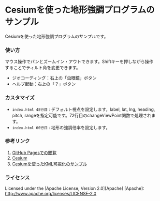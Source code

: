Cesiumを使った地形強調プログラムのサンプル
======================
Cesiumを使った地形強調プログラムのサンプルです。
 
### 使い方

マウス操作でパンとズームイン・アウトできます。Shiftキーを押しながら操作することでティルト角を変更できます。

+ ジオコーディング：右上の「虫眼鏡」ボタン
+ ヘルプ起動：右上の「？」ボタン

 
### カスタマイズ

+   `index.html 48行目` :
    デフォルト視点を設定します。label, lat, lng, heading, pitch, rangeを指定可能です。72行目のchangeViewPoint関数で処理されます。
+   `index.html 60行目` :
    地形の強調倍率を設定します。

### 参考リンク

1. [GitHub Pagesでの閲覧](https://hwtnv.github.io/terrain10x/ "Cesiumを使った地形強調のサンプル")
2. [Cesium](http://cesiumjs.org/ "Cesium")
3. [Cesiumを使ったKML可視化のサンプル](https://github.com/wtnv-lab/cesiumGitHubPages "Cesiumを使ったKML可視化のサンプル")
 
### ライセンス

Licensed under the [Apache License, Version 2.0][Apache]
[Apache]: http://www.apache.org/licenses/LICENSE-2.0
